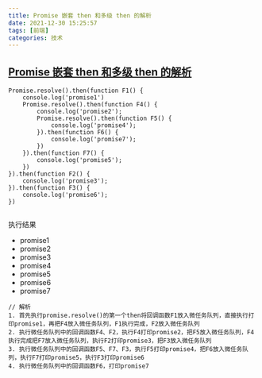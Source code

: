 ```yaml
---
title: Promise 嵌套 then 和多级 then 的解析
date: 2021-12-30 15:25:57
tags: [前端]
categories: 技术
---
```




## [Promise 嵌套 then 和多级 then 的解析](https://www.jianshu.com/p/b1abaf792491)


```
Promise.resolve().then(function F1() {
    console.log('promise1')
    Promise.resolve().then(function F4() {
        console.log('promise2');
        Promise.resolve().then(function F5() {
            console.log('promise4');
        }).then(function F6() {
            console.log('promise7');
        })
    }).then(function F7() {
        console.log('promise5');
    })
}).then(function F2() {
    console.log('promise3');
}).then(function F3() {
    console.log('promise6');
})


```


执行结果


- promise1
- promise2
- promise3
- promise4
- promise5
- promise6
- promise7


```
// 解析
1. 首先执行promise.resolve()的第一个then将回调函数F1放入微任务队列，直接执行打印promise1，再把F4放入微任务队列，F1执行完成，F2放入微任务队列
2. 执行微任务队列中的回调函数F4、F2，执行F4打印promise2，把F5放入微任务队列，F4执行完成把F7放入微任务队列，执行F2打印promise3，把F3放入微任务队列
3. 执行微任务队列中的回调函数F5、F7、F3，执行F5打印promise4，把F6放入微任务队列，执行F7打印promise5，执行F3打印promise6
4. 执行微任务队列中的回调函数F6，打印promise7




```

